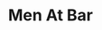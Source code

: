 ---
layout: painting
id: 12
title: "Men At Bar"
thumbnail: "MenAtBarSmall.jpg"
image: "MenAtBar.jpg"
teaser: "A watercolour using brush and dry pen nib tracing.."
description: "A watercolour using brush and dry pen nib tracing.."
---